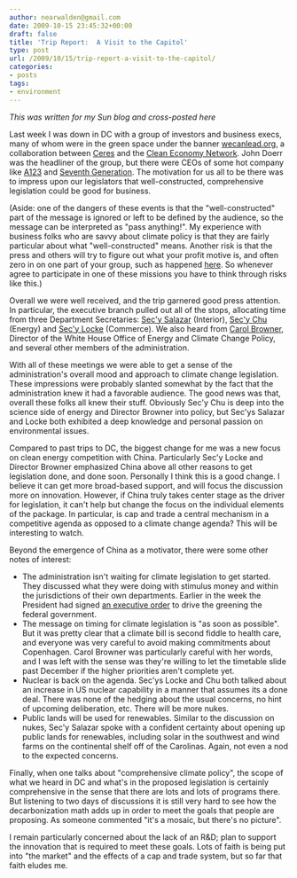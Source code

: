 ```yaml
---
author: nearwalden@gmail.com
date: 2009-10-15 23:45:32+00:00
draft: false
title: 'Trip Report:  A Visit to the Capitol'
type: post
url: /2009/10/15/trip-report-a-visit-to-the-capitol/
categories:
- posts
tags:
- environment
---
```


_This was written for my Sun blog and cross-posted here_





Last week I was down in DC with a group of investors and business execs, many of whom were in the green space under the banner [wecanlead.org](http://wwww.wecanlead.org), a collaboration between [Ceres](http://www.ceres.org) and the [Clean Economy Network](http://cleaneconomy.net/).  John Doerr was the headliner of the group, but there were CEOs of some hot company like [A123](http://www.a123systems.com/) and [Seventh Generation](http://www.seventhgeneration.com/).  The motivation for us all to be there was to impress upon our legislators that well-constructed, comprehensive legislation could be good for business.  





(Aside:  one of the dangers of these events is that the "well-constructed" part of the message is ignored or left to be defined by the audience, so the message can be interpreted as "pass anything!".  My experience with business folks who are savvy about climate policy is that they are fairly particular about what "well-constructed" means.  Another risk is that the press and others will try to figure out what your profit motive is, and often zero in on one part of your group, such as happened [here](http://www.environmentalleader.com/2009/10/08/green-energy-execs-implore-congress-for-sweeping-climate-change-bill/).  So whenever agree to participate in one of these missions you have to think through risks like this.)





Overall we were well received, and the trip garnered good press attention.  In particular, the executive branch pulled out all of the stops, allocating time from three Department Secretaries:  [Sec'y Salazar](http://www.doi.gov/welcome.html) (Interior), [Sec'y Chu](http://www.energy.gov/organization/dr_steven_chu.htm) (Energy) and [Sec'y Locke](http://www.commerce.gov/CommerceSecretary/index.htm) (Commerce).  We also heard from [Carol Browner](http://en.wikipedia.org/wiki/Carol_Browner), Director of the White House Office of Energy and Climate Change Policy, and several other members of the administration. 





With all of these meetings we were able to get a sense of the administration's overall mood and approach to climate change legislation.  These impressions were probably slanted somewhat by the fact that the administration knew it had a favorable audience.  The good news was that, overall these folks all knew their stuff.  Obviously Sec'y Chu is deep into the science side of energy and Director Browner into policy, but Sec'ys Salazar and Locke both exhibited a deep knowledge and personal passion on environmental issues. 





Compared to past trips to DC, the biggest change for me was a new focus on clean energy competition with China.  Particularly Sec'y Locke and Director Browner emphasized China above all other reasons to get legislation done, and done soon.  Personally I think this is a good change.  I believe it can get more broad-based support, and will focus the discussion more on innovation.  However, if China truly takes center stage as the driver for legislation, it can't help but change the focus on the individual elements of the package.  In particular, is cap and trade a central mechanism in a competitive agenda as opposed to a climate change agenda?  This will be interesting to watch.





Beyond the emergence of China as a motivator, there were some other notes of interest:





  * The administration isn't waiting for climate legislation to get started.  They discussed what they were doing with stimulus money and within the jurisdictions of their own departments.  Earlier in the week the President had signed [an executive order](http://www.whitehouse.gov/the_press_office/President-Obama-signs-an-Executive-Order-Focused-on-Federal-Leadership-in-Environmental-Energy-and-Economic-Performance/) to drive the greening the federal government. 
  * The message on timing for climate legislation is "as soon as possible".  But it was pretty clear that a climate bill is second fiddle to health care, and everyone was very careful to avoid making commitments about Copenhagen. Carol Browner was particularly careful with her words, and I was left with the sense was they're willing to let the timetable slide past December if the higher priorities aren't complete yet.
  * Nuclear is back on the agenda.  Sec'ys Locke and Chu both talked about an increase in US nuclear capability in a manner that assumes its a done deal.  There was none of the hedging about the usual concerns, no hint of upcoming deliberation, etc.  There will be more nukes.
  * Public lands will be used for renewables.  Similar to the discussion on nukes, Sec'y Salazar spoke with a confident certainty about opening up public lands for renewables, including solar in the southwest and wind farms on the continental shelf off of the Carolinas.  Again, not even a nod to the expected concerns.







Finally, when one talks about "comprehensive climate policy", the scope of what we heard in DC and what's in the proposed legislation is certainly comprehensive in the sense that there are lots and lots of programs there.  But listening to two days of discussions it is still very hard to see how the decarbonization math adds up in order to meet the goals that people are proposing.  As someone commented "it's a mosaic, but there's no picture".  





I remain particularly concerned about the lack of an R&D; plan to support the innovation that is required to meet these goals.  Lots of faith is being put into "the market" and the effects of a cap and trade system, but so far that faith eludes me.  



